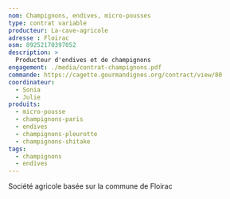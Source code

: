 ```yaml
---
nom: Champignons, endives, micro-pousses
type: contrat variable
producteur: La-cave-agricole
adresse : Floirac
osm: 89252170397052
description: >
  Producteur d'endives et de champignons 
engagement: ./media/contrat-champignons.pdf
commande: https://cagette.gourmandignes.org/contract/view/80
coordinateur: 
  - Sonia
  - Julie
produits:
  - micro-pousse
  - champignons-paris
  - endives
  - champignons-pleurotte
  - champignons-shitake
tags:
  - champignons
  - endives
---
```


Société agricole basée sur la commune de Floirac